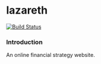 # lazareth

[![Build Status](https://api.travis-ci.org/kevinleeone/lazareth.png?branch=master)](https://travis-ci.org/kevinleeone/lazareth)

### Introduction

An online financial strategy website.
